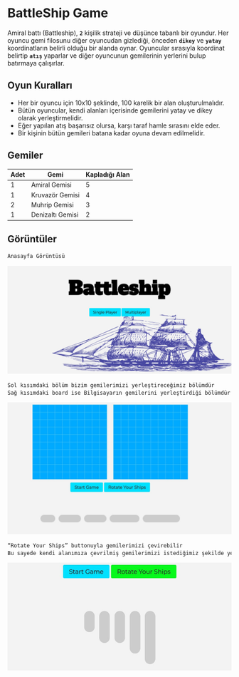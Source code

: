 # BattleShip Game 
Amiral battı (Battleship), **`2`** kişilik strateji ve düşünce tabanlı bir oyundur. Her oyuncu gemi filosunu diğer oyuncudan gizlediği, önceden **`dikey`** ve **`yatay`** koordinatların belirli olduğu bir alanda oynar. Oyuncular sırasıyla koordinat belirtip **`atış`** yaparlar ve diğer oyuncunun gemilerinin yerlerini bulup batırmaya çalışırlar.

## Oyun Kuralları
 - Her bir oyuncu için 10x10 şeklinde, 100 karelik bir alan oluşturulmalıdır.
 - Bütün oyuncular, kendi alanları içerisinde gemilerini yatay ve dikey olarak yerleştirmelidir.
 - Eğer yapılan atış başarısız olursa, karşı taraf hamle sırasını elde eder.
 - Bir kişinin bütün gemileri batana kadar oyuna devam edilmelidir.

## Gemiler
| Adet | Gemi | Kapladığı Alan |
|------|------|----------------|
|   1  |Amiral Gemisi|       5        |
|   1  |Kruvazör Gemisi|       4        |
|   2  |Muhrip Gemisi|       3        |
|   1  |Denizaltı Gemisi|       2        |

## Görüntüler
```sh
Anasayfa Görüntüsü
```
![Anasayfa](https://github.com/kaansertel/BattleShip/blob/master/images/01_Anasayfa.jpg)

```sh
Sol kısımdaki bölüm bizim gemilerimizi yerleştireceğimiz bölümdür
Sağ kısımdaki board ise Bilgisayarın gemilerini yerleştirdiği bölümdür
``` 

![SinglePlayer](https://github.com/kaansertel/BattleShip/blob/master/images/02_SinglePlayer.jpg)

```sh
“Rotate Your Ships” buttonuyla gemilerimizi çevirebilir
Bu sayede kendi alanımıza çevrilmiş gemilerimizi istediğimiz şekilde yerleştirebiliriz
``` 
![Rotate](https://github.com/kaansertel/BattleShip/blob/master/images/04_RotateShip.jpg)
